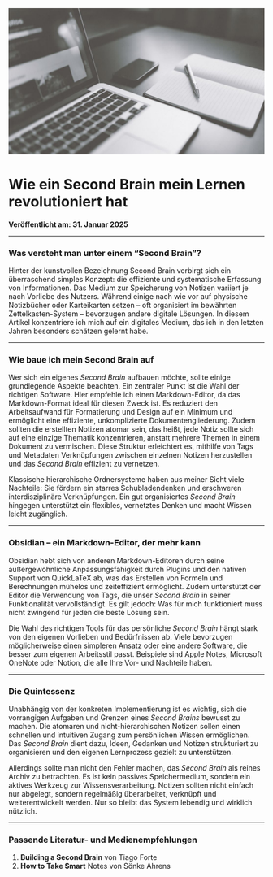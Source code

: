 ![Blogbild](/assets/cover-images/Artikel-6.jpg)

# Wie ein Second Brain mein Lernen revolutioniert hat

**Veröffentlicht am: 31. Januar 2025**

---

### Was versteht man unter einem “Second Brain”?

Hinter der kunstvollen Bezeichnung Second Brain verbirgt sich ein überraschend simples Konzept: die effiziente und systematische Erfassung von Informationen. Das Medium zur Speicherung von Notizen variiert je nach Vorliebe des Nutzers. Während einige nach wie vor auf physische Notizbücher oder Karteikarten setzen – oft organisiert im bewährten Zettelkasten-System – bevorzugen andere digitale Lösungen. In diesem Artikel konzentriere ich mich auf ein digitales Medium, das ich in den letzten Jahren besonders schätzen gelernt habe.

---

### Wie baue ich mein Second Brain auf

Wer sich ein eigenes *Second Brain* aufbauen möchte, sollte einige grundlegende Aspekte beachten. Ein zentraler Punkt ist die Wahl der richtigen Software. Hier empfehle ich einen Markdown-Editor, da das Markdown-Format ideal für diesen Zweck ist. Es reduziert den Arbeitsaufwand für Formatierung und Design auf ein Minimum und ermöglicht eine effiziente, unkomplizierte Dokumentengliederung. Zudem sollten die erstellten Notizen atomar sein, das heißt, jede Notiz sollte sich auf eine einzige Thematik konzentrieren, anstatt mehrere Themen in einem Dokument zu vermischen. Diese Struktur erleichtert es, mithilfe von Tags und Metadaten Verknüpfungen zwischen einzelnen Notizen herzustellen und das *Second Brain* effizient zu vernetzen.

Klassische hierarchische Ordnersysteme haben aus meiner Sicht viele Nachteile: Sie fördern ein starres Schubladendenken und erschweren interdisziplinäre Verknüpfungen. Ein gut organisiertes *Second Brain* hingegen unterstützt ein flexibles, vernetztes Denken und macht Wissen leicht zugänglich.

---

### Obsidian – ein Markdown-Editor, der mehr kann

Obsidian hebt sich von anderen Markdown-Editoren durch seine außergewöhnliche Anpassungsfähigkeit durch Plugins und den nativen Support von QuickLaTeX ab, was das Erstellen von Formeln und Berechnungen mühelos und zeiteffizient ermöglicht. Zudem unterstützt der Editor die Verwendung von Tags, die unser *Second Brain* in seiner Funktionalität vervollständigt. Es gilt jedoch: Was für mich funktioniert muss nicht zwingend für jeden die beste Lösung sein.

Die Wahl des richtigen Tools für das persönliche *Second Brain* hängt stark von den eigenen Vorlieben und Bedürfnissen ab. Viele bevorzugen möglicherweise einen simpleren Ansatz oder eine andere Software, die besser zum eigenen Arbeitsstil passt. Beispiele sind Apple Notes, Microsoft OneNote oder Notion, die alle Ihre Vor- und Nachteile haben.

---

### Die Quintessenz

Unabhängig von der konkreten Implementierung ist es wichtig, sich die vorrangigen Aufgaben und Grenzen eines *Second Brains* bewusst zu machen. Die atomaren und nicht-hierarchischen Notizen sollen einen schnellen und intuitiven Zugang zum persönlichen Wissen ermöglichen. Das *Second Brain* dient dazu, Ideen, Gedanken und Notizen strukturiert zu organisieren und den eigenen Lernprozess gezielt zu unterstützen.

Allerdings sollte man nicht den Fehler machen, das *Second Brain* als reines Archiv zu betrachten. Es ist kein passives Speichermedium, sondern ein aktives Werkzeug zur Wissensverarbeitung. Notizen sollten nicht einfach nur abgelegt, sondern regelmäßig überarbeitet, verknüpft und weiterentwickelt werden. Nur so bleibt das System lebendig und wirklich nützlich.

---

### Passende Literatur- und Medienempfehlungen

1. **Building a Second Brain** von Tiago Forte
2. **How to Take Smart** Notes von Sönke Ahrens
